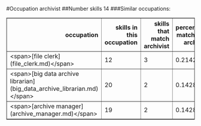 #Occupation archivist
##Number skills 14
###Similar occupations:
<table border="1" class="dataframe">
  <thead>
    <tr style="text-align: right;">
      <th>occupation</th>
      <th>skills in this occupation</th>
      <th>skills that match archivist</th>
      <th>percentage match with archivist</th>
      <th>skills not in archivist</th>
    </tr>
  </thead>
  <tbody>
    <tr>
      <td>&lt;span&gt;[file clerk](file_clerk.md)&lt;/span&gt;</td>
      <td>12</td>
      <td>3</td>
      <td>0.214286</td>
      <td>9</td>
    </tr>
    <tr>
      <td>&lt;span&gt;[big data archive librarian](big_data_archive_librarian.md)&lt;/span&gt;</td>
      <td>20</td>
      <td>2</td>
      <td>0.142857</td>
      <td>18</td>
    </tr>
    <tr>
      <td>&lt;span&gt;[archive manager](archive_manager.md)&lt;/span&gt;</td>
      <td>19</td>
      <td>2</td>
      <td>0.142857</td>
      <td>17</td>
    </tr>
  </tbody>
</table>
